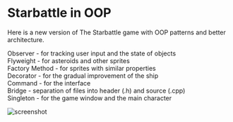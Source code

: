 # Starbattle in OOP
Here is a new version of The Starbattle game with OOP patterns and better architecture.

Observer - for tracking user input and the state of objects  
Flyweight - for asteroids and other sprites  
Factory Method - for sprites with similar properties  
Decorator - for the gradual improvement of the ship  
Command - for the interface  
Bridge - separation of files into header (.h) and source (.cpp)  
Singleton - for the game window and the main character  

![screenshot](https://vernik03.ml/host_images/image_star_wars.png)
